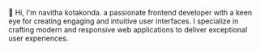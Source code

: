 👋 Hi, I'm navitha kotakonda. a passionate frontend developer with a keen eye for creating engaging and intuitive user interfaces. I specialize in crafting modern and responsive web applications to deliver exceptional user experiences.


